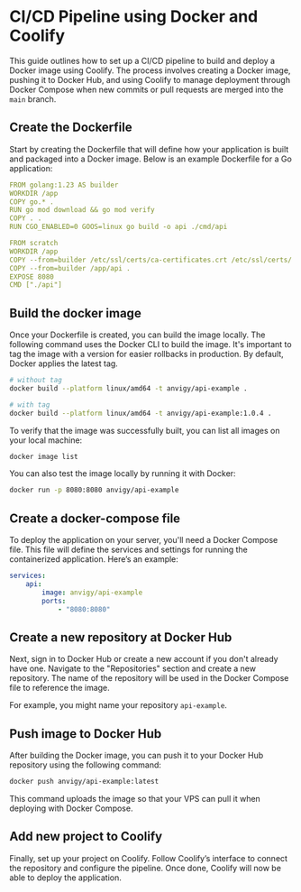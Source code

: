 # CI/CD Pipeline using Docker and Coolify

This guide outlines how to set up a CI/CD pipeline to build and deploy a Docker image using Coolify.
The process involves creating a Docker image, pushing it to Docker Hub, and using Coolify to manage 
deployment through Docker Compose when new commits or pull requests are merged into the `main` branch.

## Create the Dockerfile

Start by creating the Dockerfile that will define how your application is built and packaged into a
Docker image. Below is an example Dockerfile for a Go application:

```yml
FROM golang:1.23 AS builder
WORKDIR /app 
COPY go.* .
RUN go mod download && go mod verify
COPY . .
RUN CGO_ENABLED=0 GOOS=linux go build -o api ./cmd/api

FROM scratch
WORKDIR /app
COPY --from=builder /etc/ssl/certs/ca-certificates.crt /etc/ssl/certs/
COPY --from=builder /app/api .
EXPOSE 8080
CMD ["./api"]
```

## Build the docker image

Once your Dockerfile is created, you can build the image locally. The following command uses the Docker
CLI to build the image. It's important to tag the image with a version for easier rollbacks in production.
By default, Docker applies the latest tag.

```bash
# without tag
docker build --platform linux/amd64 -t anvigy/api-example .

# with tag
docker build --platform linux/amd64 -t anvigy/api-example:1.0.4 .
```

To verify that the image was successfully built, you can list all images on your local machine:

```bash
docker image list
```

You can also test the image locally by running it with Docker:

```bash
docker run -p 8080:8080 anvigy/api-example
```

## Create a docker-compose file

To deploy the application on your server, you'll need a Docker Compose file. This file will define the
services and settings for running the containerized application. Here’s an example:

```yml
services:
    api:
        image: anvigy/api-example
        ports:
            - "8080:8080"

```

## Create a new repository at Docker Hub

Next, sign in to Docker Hub or create a new account if you don't already have one. Navigate to the
"Repositories" section and create a new repository. The name of the repository will be used in the 
Docker Compose file to reference the image.

For example, you might name your repository `api-example`.

## Push image to Docker Hub

After building the Docker image, you can push it to your Docker Hub repository using the following command:

```bash
docker push anvigy/api-example:latest
```

This command uploads the image so that your VPS can pull it when deploying with Docker Compose.

## Add new project to Coolify

Finally, set up your project on Coolify. Follow Coolify’s interface to connect the repository and 
configure the pipeline. Once done, Coolify will now be able to deploy the application.
